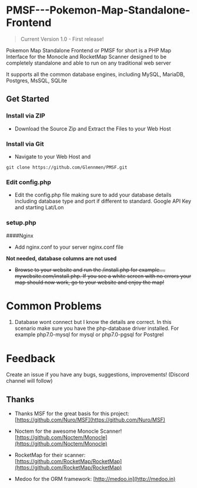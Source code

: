 # PMSF---Pokemon-Map-Standalone-Frontend

> Current Version 1.0 - First release!

Pokemon Map Standalone Frontend or PMSF for short is a PHP Map Interface for the Monocle and RocketMap Scanner designed to be completely standalone and able to run on any traditional web server

It supports all the common database engines, including MySQL, MariaDB, Postgres, MsSQL, SQLite

## Get Started

### Install via ZIP

* Download the Source Zip and Extract the Files to your Web Host

### Install via Git

* Navigate to your Web Host and 
```
git clone https://github.com/Glennmen/PMSF.git
```

### Edit config.php

* Edit the config.php file making sure to add your database details including database type and port if different to standard.  Google API Key and starting Lat/Lon

### setup.php

####Nginx
* Add nginx.conf to your server nginx.conf file

**Not needed, database columns are not used**
* ~~Browse to your website and run the /install.php for example.... mywebsite.com/install.php.  If you see a white screen with no errors your map should now work, go to your website and enjoy the map!~~


# Common Problems
1) Database wont connect but I know the details are correct.  In this scenario make sure you have the php-database driver installed. For example php7.0-mysql for mysql or php7.0-pgsql for Postgrel

# Feedback
Create an issue if you have any bugs, suggestions, improvements! (Discord channel will follow)

## Thanks

* Thanks MSF for the great basis for this project: [https://github.com/Nuro/MSF](https://github.com/Nuro/MSF)

* Noctem for the awesome Monocle Scanner! [https://github.com/Noctem/Monocle](https://github.com/Noctem/Monocle)

* RocketMap for their scanner: [https://github.com/RocketMap/RocketMap](https://github.com/RocketMap/RocketMap)

* Medoo for the ORM framework: [http://medoo.in](http://medoo.in)